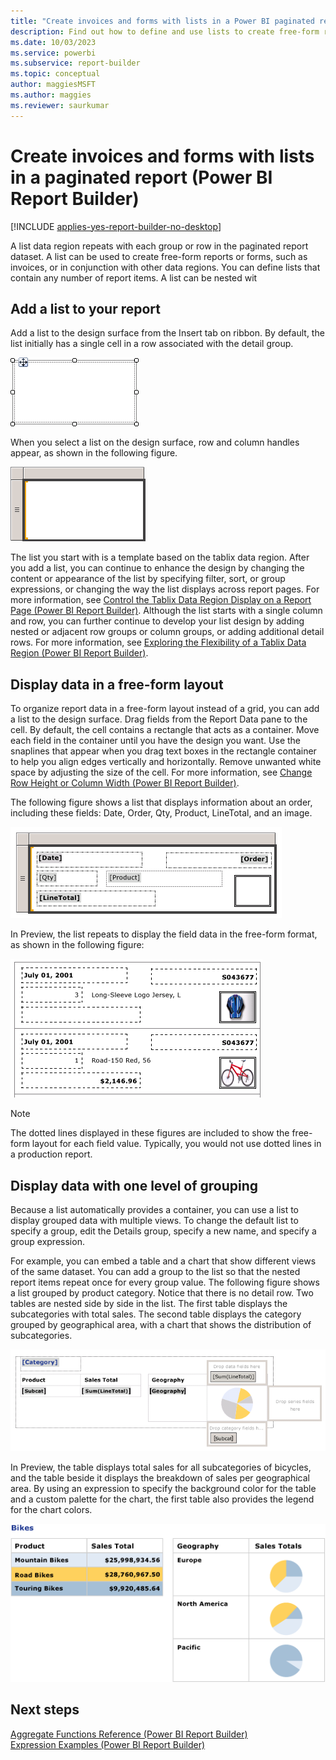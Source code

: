 ```yaml
---
title: "Create invoices and forms with lists in a Power BI paginated report | Microsoft Docs"
description: Find out how to define and use lists to create free-form reports or forms and how to use lists in conjunction with other data regions in Power BI paginated reports in Power BI Report Builder. 
ms.date: 10/03/2023
ms.service: powerbi
ms.subservice: report-builder
ms.topic: conceptual
author: maggiesMSFT
ms.author: maggies
ms.reviewer: saurkumar
---
```

# Create invoices and forms with lists in a paginated report (Power BI Report Builder)

[!INCLUDE [applies-yes-report-builder-no-desktop](../../includes/applies-yes-report-builder-no-desktop.md)]

  A list data region repeats with each group or row in the paginated report dataset. A list can be used to create free-form reports or forms, such as invoices, or in conjunction with other data regions. You can define lists that contain any number of report items. A list can be nested wit  
  
  
  
##  <a name="AddingList"></a> Add a list to your report  
 Add a list to the design surface from the Insert tab on ribbon. By default, the list initially has a single cell in a row associated with the detail group.  
  
 ![Screenshot of a New List report item on the design surface.](media/list-template-new.gif "Screenshot of a New List report item on the design surface.")  
  
 When you select a list on the design surface, row and column handles appear, as shown in the following figure.  
  
 ![Screenshot of a New List added from Toolbox, selected.](media/list-template-new-selected.gif "Screenshot of a New List added from Toolbox, selected.")  
  
 The list you start with is a template based on the tablix data region. After you add a list, you can continue to enhance the design by changing the content or appearance of the list by specifying filter, sort, or group expressions, or changing the way the list displays across report pages. For more information, see [Control the Tablix Data Region Display on a Report Page &#40;Power BI Report Builder&#41;](control-tablix-data-region-display-report-page.md). Although the list starts with a single column and row, you can further continue to develop your list design by adding nested or adjacent row groups or column groups, or adding additional detail rows. For more information, see [Exploring the Flexibility of a Tablix Data Region &#40;Power BI Report Builder&#41;](explore-flexibility-tablix-data-region-report-builder.md).  
  
  
##  <a name="DisplayingLayout"></a> Display data in a free-form layout  
 To organize report data in a free-form layout instead of a grid, you can add a list to the design surface. Drag fields from the Report Data pane to the cell. By default, the cell contains a rectangle that acts as a container. Move each field in the container until you have the design you want. Use the snaplines that appear when you drag text boxes in the rectangle container to help you align edges vertically and horizontally. Remove unwanted white space by adjusting the size of the cell. For more information, see [Change Row Height or Column Width &#40;Power BI Report Builder&#41;](change-row-height-column-width-report-builder.md).  
  
 The following figure shows a list that displays information about an order, including these fields: Date, Order, Qty, Product, LineTotal, and an image.  
  
 ![Screenshot of a List in design view, 4 fields and an image.](media/basic-list-form-design.gif "Screenshot of a List in design view, 4 fields and an image.")  
  
 In Preview, the list repeats to display the field data in the free-form format, as shown in the following figure:  
  
 ![Screenshot of a Preview for List with 4 fields and one image.](media/basic-list-form-preview.gif "Screenshot of a Preview for List with 4 fields and one image.")  
  
> [!NOTE]  
>  The dotted lines displayed in these figures are included to show the free-form layout for each field value. Typically, you would not use dotted lines in a production report.  
  
  
##  <a name="DisplayingGrouping"></a> Display data with one level of grouping  
 Because a list automatically provides a container, you can use a list to display grouped data with multiple views. To change the default list to specify a group, edit the Details group, specify a new name, and specify a group expression.  
  
 For example, you can embed a table and a chart that show different views of the same dataset. You can add a group to the list so that the nested report items repeat once for every group value. The following figure shows a list grouped by product category. Notice that there is no detail row. Two tables are nested side by side in the list. The first table displays the subcategories with total sales. The second table displays the category grouped by geographical area, with a chart that shows the distribution of subcategories.  
  
 ![Screenshot of a list with 2 tables, one with nested chart.](media/basic-list-group-design.gif "Screenshot of a list with 2 tables, one with nested chart.")  
  
 In Preview, the table displays total sales for all subcategories of bicycles, and the table beside it displays the breakdown of sales per geographical area. By using an expression to specify the background color for the table and a custom palette for the chart, the first table also provides the legend for the chart colors.  
  
 ![Screenshot of a Preview, 2 tables, one with nested chart.](media/basic-list-group-preview.gif "Screenshot of a Preview, 2 tables, one with nested chart.")  
  
  
## Next steps  
 [Aggregate Functions Reference &#40;Power BI Report Builder&#41;](../../paginated-reports/expressions/report-builder-functions-aggregate-functions-reference.md)   
 [Expression Examples &#40;Power BI Report Builder&#41;](../../paginated-reports/expressions/report-builder-expression-examples.md)  
  
  
